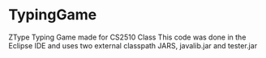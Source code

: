 # TypingGame
ZType Typing Game made for CS2510 Class
This code was done in the Eclipse IDE and uses two external classpath JARS, javalib.jar and tester.jar
